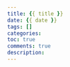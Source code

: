 ```yaml
---
title: {{ title }}
date: {{ date }}
tags: []
categories:
toc: true
comments: true
description:
---
```

